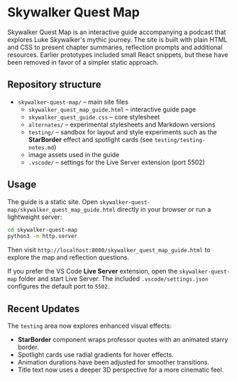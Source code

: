 # Skywalker Quest Map

Skywalker Quest Map is an interactive guide accompanying a podcast that explores Luke Skywalker's mythic journey. The site is built with plain HTML and CSS to present chapter summaries, reflection prompts and additional resources. Earlier prototypes included small React snippets, but these have been removed in favor of a simpler static approach.

## Repository structure

- `skywalker-quest-map/` – main site files
  - `skywalker_quest_map_guide.html` – interactive guide page
  - `skywalker_quest_guide.css` – core stylesheet
  - `alternates/` – experimental stylesheets and Markdown versions
  - `testing/` – sandbox for layout and style experiments such as the **StarBorder** effect and spotlight cards (see `testing/testing-notes.md`)
  - image assets used in the guide
  - `.vscode/` – settings for the Live Server extension (port 5502)

## Usage

The guide is a static site. Open `skywalker-quest-map/skywalker_quest_map_guide.html` directly in your browser or run a lightweight server:

```bash
cd skywalker-quest-map
python3 -m http.server
```

Then visit `http://localhost:8000/skywalker_quest_map_guide.html` to explore the map and reflection questions.

If you prefer the VS Code **Live Server** extension, open the `skywalker-quest-map` folder and start Live Server. The included `.vscode/settings.json` configures the default port to `5502`.

## Recent Updates

The `testing` area now explores enhanced visual effects:

- **StarBorder** component wraps professor quotes with an animated starry border.
- Spotlight cards use radial gradients for hover effects.
- Animation durations have been adjusted for smoother transitions.
- Title text now uses a deeper 3D perspective for a more cinematic feel.

